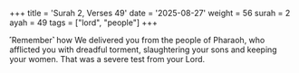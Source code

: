 +++
title = 'Surah 2, Verses 49'
date = '2025-08-27'
weight = 56
surah = 2
ayah = 49
tags = ["lord", "people"]
+++

˹Remember˺ how We delivered you from the people of Pharaoh, who afflicted you with dreadful torment, slaughtering your sons and keeping your women. That was a severe test from your Lord.